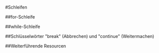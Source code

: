 #Schleifen

##for-Schleife

##while-Schleife

##Schlüsselwörter "break" (Abbrechen) und "continue" (Weitermachen)

##Weiterführende Resourcen